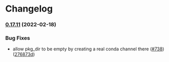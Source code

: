# Changelog

### [0.17.11](https://www.github.com/bioconda/bioconda-utils/compare/v0.17.10...v0.17.11) (2022-02-18)


### Bug Fixes

* allow pkg_dir to be empty by creating a real conda channel there ([#738](https://www.github.com/bioconda/bioconda-utils/issues/738)) ([276873d](https://www.github.com/bioconda/bioconda-utils/commit/276873d81a1edd2e7e492cbfc83d0184eee70d07))
